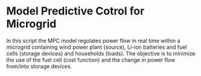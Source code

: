 # Model Predictive Cotrol for Microgrid

In this script the MPC model regulates power flow in real time within a microgrid containing 
wind power plant (source), Li-ion batteries and fuel cells (storage devices) and households (loads). 
The objective is to minimize the use of the fuel cell (cost function) and the change in power flow 
from/into storage devices.
